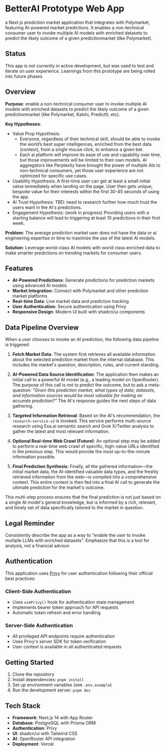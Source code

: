 # BetterAI Prototype Web App

a Next.js prediction market application that integrates with Polymarket, featuring AI-powered market predictions. It enables a non-technical consumer user to invoke multiple AI models with enriched datasets to predict the likely outcome of a given predictionmarket (like Polymarket).

## Status

This app is not currently in active development, but was used to test and iterate on user experience. Learnings from this prototype are being rolled into future phases.

## Overview
**Purpose**: enable a non-technical consumer user to invoke multiple AI models with enriched datasets to predict the likely outcome of a given predictionmarket (like Polymarket, Kalshi, PredictIt, etc).

**Key Hypotheses**: 
- Value Prop Hypothesis:
   - Everyone, regardless of their technical skill, should be able to invoke the world’s best super intelligences, enriched from the best data (context), from a single mouse click, to enhance a given bet.
   - Each ai platform will improve its ease of use and capability over time, but those improvements will be limited to their own models. AI aggregators like Perplexity have brought the power of multiple AIs to non-technical consumers, yet those user experience are not optimized for specific use cases.
- Usability Hypothesis: A first-time user can get at least a small initial value immediately when landing on the page. User then gets unique, bespoke value for their interests within the first 30-45 seconds of using the app.
- AI Trust Hypothesis: TBD: need to research further how much trust the users want in the AI's predictions.
- Engagement Hypothesis: (work in progress) Providing users with a starting balance will lead to triggering at least 10 predictions in their first week.


**Problem**:
The average prediction market user does not have the data or ai engineering expertise or time to maximize the use of the latest AI models. 

**Solution**: Leverage world-class AI models with world class enriched data to make smarter predictions on trending markets for consumer users.



## Features

- **AI-Powered Predictions**: Generate predictions for prediction markets using advanced AI models
- **Market Integration**: Connect with Polymarket and other prediction market platforms
- **Real-time Data**: Live market data and prediction tracking
- **User Authentication**: Secure authentication using Privy
- **Responsive Design**: Modern UI built with shadcn/ui components

## Data Pipeline Overview

When a user chooses to invoke an AI prediction, the following data pipeline is triggered:

1.  **Fetch Market Data**: The system first retrieves all available information about the selected prediction market from the internal database. This includes the market's question, description, rules, and current standing.

2.  **AI-Powered Data Source Identification**: The application then makes an initial call to a powerful AI model (e.g., a leading model on OpenRouter). The purpose of this call is not to predict the outcome, but to ask a meta-question: *"Given this prediction market, what types of data, datasets, and information sources would be most valuable for making an accurate prediction?"* The AI's response guides the next steps of data gathering.

3.  **Targeted Information Retrieval**: Based on the AI's recommendation, the `research-service-v2` is invoked. This service performs multi-source research using Exa.ai semantic search and Grok X/Twitter analysis to gather the latest and most relevant information.

4.  **Optional Real-time Web Crawl (Future)**: An optional step may be added to perform a real-time web crawl of specific, high-value URLs identified in the previous step. This would provide the most up-to-the-minute information possible.

5.  **Final Prediction Synthesis**: Finally, all the gathered information—the initial market data, the AI-identified valuable data types, and the freshly retrieved information from the web—is compiled into a comprehensive context. This entire context is then fed into a final AI call to generate the ultimate prediction for the market's outcome.

This multi-step process ensures that the final prediction is not just based on a single AI model's general knowledge, but is informed by a rich, relevant, and timely set of data specifically tailored to the market in question.

## Legal Reminder
Consistently describe the app as a way to "enable the user to invoke multiple LLMs with enriched datasets". Emphasize that this is a tool for analysis, not a financial advisor.




## Authentication

This application uses [Privy](https://privy.io/) for user authentication following their official best practices:

### Client-Side Authentication
- Uses `usePrivy()` hook for authentication state management
- Implements bearer token approach for API requests
- Automatic token refresh and error handling

### Server-Side Authentication
- All privileged API endpoints require authentication
- Uses Privy's server SDK for token verification
- User context is available in all authenticated requests


## Getting Started

1. Clone the repository
2. Install dependencies: `pnpm install`
3. Set up environment variables (see `.env.example`)
4. Run the development server: `pnpm dev`

## Tech Stack

- **Framework**: Next.js 14 with App Router
- **Database**: PostgreSQL with Prisma ORM
- **Authentication**: Privy
- **UI**: shadcn/ui with Tailwind CSS
- **AI**: OpenRouter API integration
- **Deployment**: Vercel

